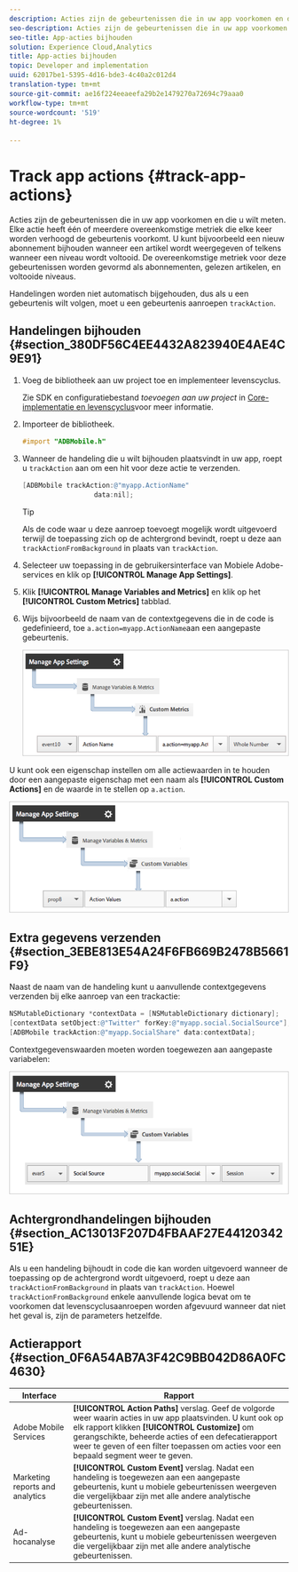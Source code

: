 ```yaml
---
description: Acties zijn de gebeurtenissen die in uw app voorkomen en die u wilt meten. Elke actie heeft één of meerdere overeenkomstige metriek die elke keer worden verhoogd de gebeurtenis voorkomt. U kunt bijvoorbeeld een nieuw abonnement bijhouden wanneer een artikel wordt weergegeven of telkens wanneer een niveau wordt voltooid. De overeenkomstige metriek voor deze gebeurtenissen worden gevormd als abonnementen, gelezen artikelen, en voltooide niveaus.
seo-description: Acties zijn de gebeurtenissen die in uw app voorkomen en die u wilt meten. Elke actie heeft één of meerdere overeenkomstige metriek die elke keer worden verhoogd de gebeurtenis voorkomt. U kunt bijvoorbeeld een nieuw abonnement bijhouden wanneer een artikel wordt weergegeven of telkens wanneer een niveau wordt voltooid. De overeenkomstige metriek voor deze gebeurtenissen worden gevormd als abonnementen, gelezen artikelen, en voltooide niveaus.
seo-title: App-acties bijhouden
solution: Experience Cloud,Analytics
title: App-acties bijhouden
topic: Developer and implementation
uuid: 62017be1-5395-4d16-bde3-4c40a2c012d4
translation-type: tm+mt
source-git-commit: ae16f224eeaeefa29b2e1479270a72694c79aaa0
workflow-type: tm+mt
source-wordcount: '519'
ht-degree: 1%

---
```



# Track app actions {#track-app-actions}

Acties zijn de gebeurtenissen die in uw app voorkomen en die u wilt meten. Elke actie heeft één of meerdere overeenkomstige metriek die elke keer worden verhoogd de gebeurtenis voorkomt. U kunt bijvoorbeeld een nieuw abonnement bijhouden wanneer een artikel wordt weergegeven of telkens wanneer een niveau wordt voltooid. De overeenkomstige metriek voor deze gebeurtenissen worden gevormd als abonnementen, gelezen artikelen, en voltooide niveaus.

Handelingen worden niet automatisch bijgehouden, dus als u een gebeurtenis wilt volgen, moet u een gebeurtenis aanroepen `trackAction`.

## Handelingen bijhouden {#section_380DF56C4EE4432A823940E4AE4C9E91}

1. Voeg de bibliotheek aan uw project toe en implementeer levenscyclus.

   Zie SDK en configuratiebestand *toevoegen aan uw project* in [Core-implementatie en levenscyclus](/help/ios/getting-started/dev-qs.md)voor meer informatie.
1. Importeer de bibliotheek.

   ```objective-c
   #import "ADBMobile.h"
   ```

1. Wanneer de handeling die u wilt bijhouden plaatsvindt in uw app, roept u `trackAction` aan om een hit voor deze actie te verzenden.

   ```objective-c
   [ADBMobile trackAction:@"myapp.ActionName"  
                     data:nil];
   ```

   >[!TIP]
   >
   >Als de code waar u deze aanroep toevoegt mogelijk wordt uitgevoerd terwijl de toepassing zich op de achtergrond bevindt, roept u deze aan `trackActionFromBackground` in plaats van `trackAction`.

1. Selecteer uw toepassing in de gebruikersinterface van Mobiele Adobe-services en klik op **[!UICONTROL Manage App Settings]**.

1. Klik **[!UICONTROL Manage Variables and Metrics]** en klik op het **[!UICONTROL Custom Metrics]** tabblad.

1. Wijs bijvoorbeeld de naam van de contextgegevens die in de code is gedefinieerd, toe `a.action=myapp.ActionName`aan een aangepaste gebeurtenis.

   ![](assets/map-event-context-data.png)

U kunt ook een eigenschap instellen om alle actiewaarden in te houden door een aangepaste eigenschap met een naam als **[!UICONTROL Custom Actions]** en de waarde in te stellen op `a.action`.

![](assets/map-custom-prop.png)

## Extra gegevens verzenden {#section_3EBE813E54A24F6FB669B2478B5661F9}

Naast de naam van de handeling kunt u aanvullende contextgegevens verzenden bij elke aanroep van een trackactie:

```objective-c
NSMutableDictionary *contextData = [NSMutableDictionary dictionary]; 
[contextData setObject:@"Twitter" forKey:@"myapp.social.SocialSource"]; 
[ADBMobile trackAction:@"myapp.SocialShare" data:contextData];
```

Contextgegevenswaarden moeten worden toegewezen aan aangepaste variabelen:

![](assets/map-variable-context-action.png)

## Achtergrondhandelingen bijhouden {#section_AC13013F207D4FBAAF27E4412034251E}

Als u een handeling bijhoudt in code die kan worden uitgevoerd wanneer de toepassing op de achtergrond wordt uitgevoerd, roept u deze aan `trackActionFromBackground` in plaats van `trackAction`. Hoewel `trackActionFromBackground` enkele aanvullende logica bevat om te voorkomen dat levenscyclusaanroepen worden afgevuurd wanneer dat niet het geval is, zijn de parameters hetzelfde.

## Actierapport {#section_0F6A54AB7A3F42C9BB042D86A0FC4630}

| Interface | Rapport |
|--- |--- |
| Adobe Mobile Services | **[!UICONTROL Action Paths]** verslag. Geef de volgorde weer waarin acties in uw app plaatsvinden. U kunt ook op elk rapport klikken **[!UICONTROL Customize]** om gerangschikte, beheerde acties of een defecatierapport weer te geven of een filter toepassen om acties voor een bepaald segment weer te geven. |
| Marketing reports and analytics | **[!UICONTROL Custom Event]** verslag.  Nadat een handeling is toegewezen aan een aangepaste gebeurtenis, kunt u mobiele gebeurtenissen weergeven die vergelijkbaar zijn met alle andere analytische gebeurtenissen. |
| Ad-hocanalyse | **[!UICONTROL Custom Event]** verslag. Nadat een handeling is toegewezen aan een aangepaste gebeurtenis, kunt u mobiele gebeurtenissen weergeven die vergelijkbaar zijn met alle andere analytische gebeurtenissen. |